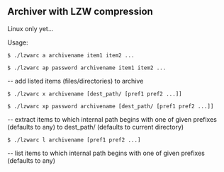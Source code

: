 ## Archiver with LZW compression

Linux only yet...

Usage:

`$ ./lzwarc a archivename item1 item2 ...`

`$ ./lzwarc ap password archivename item1 item2 ...`

 -- add listed items (files/directories) to archive

`$ ./lzwarc x archivename [dest_path/ [pref1 pref2 ...]]`

`$ ./lzwarc xp password archivename [dest_path/ [pref1 pref2 ...]]`

-- extract items to which internal path begins with one of given prefixes (defaults to any) to dest_path/ (defaults to current directory)

`$ ./lzwarc l archivename [pref1 pref2 ...]`

-- list items to which internal path begins with one of given prefixes (defaults to any)
